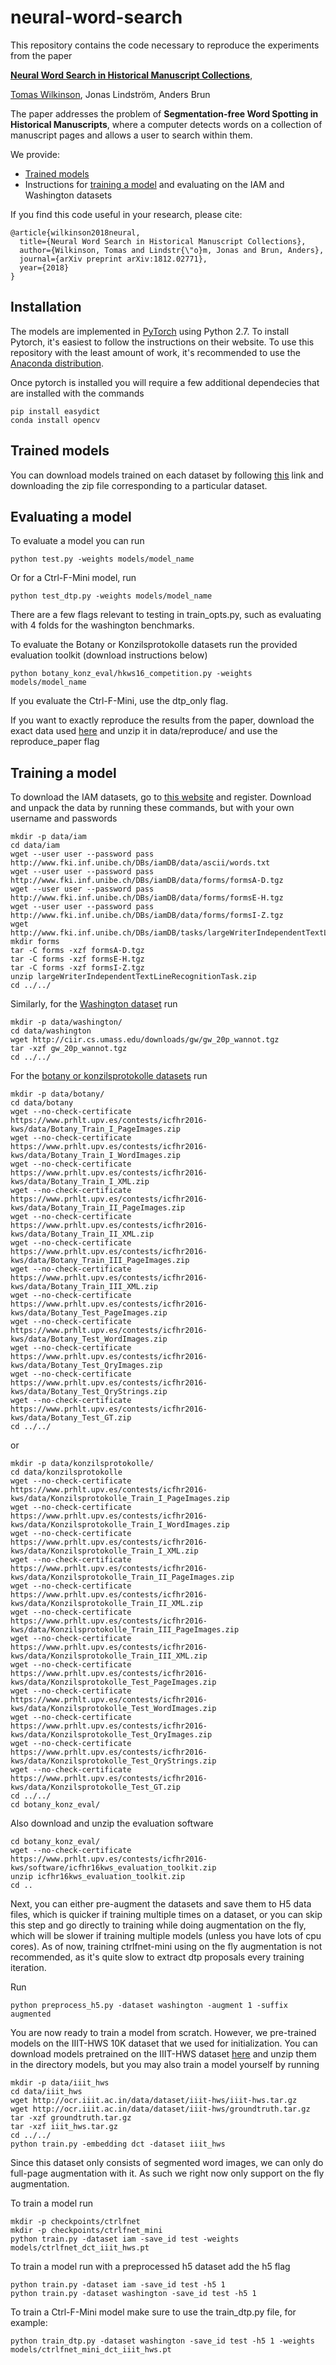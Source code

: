 # neural-word-search

This repository contains the code necessary to reproduce the experiments from the paper 

**[Neural Word Search in Historical Manuscript Collections](https://arxiv.org/abs/1812.02771)**,

[Tomas Wilkinson](http://user.it.uu.se/~tomwi522/),
Jonas Lindström\,
Anders Brun

The paper addresses the problem of **Segmentation-free Word Spotting in Historical Manuscripts**, where a computer detects words on a collection of manuscript pages and allows a user to search within them. 

We provide:

- [Trained models](#trained-models) 
- Instructions for [training a model](#training-a-model) and evaluating on the IAM and Washington datasets

If you find this code useful in your research, please cite:

```
@article{wilkinson2018neural,
  title={Neural Word Search in Historical Manuscript Collections},
  author={Wilkinson, Tomas and Lindstr{\"o}m, Jonas and Brun, Anders},
  journal={arXiv preprint arXiv:1812.02771},
  year={2018}
}
```

## Installation
The models are implemented in [PyTorch](https://pytorch.org/) using Python 2.7. To install Pytorch, it's easiest to follow the instructions on their website. To use this repository with the least amount of work, it's recommended to use the [Anaconda distribution](https://www.anaconda.com/download/).

Once pytorch is installed you will require a few additional dependecies that are installed with the commands 

```
pip install easydict 
conda install opencv
```

## Trained models
You can download models trained on each dataset by following [this](https://uppsala.box.com/s/jkdy015j18ke41ed9501kgr2j4zfc7t1) link and downloading the zip file corresponding to a particular dataset. 

## Evaluating a model

To evaluate a model you can run
```
python test.py -weights models/model_name 
```

Or for a Ctrl-F-Mini model, run
```
python test_dtp.py -weights models/model_name 
```

There are a few flags relevant to testing in train_opts.py, such as evaluating with 4 folds for the washington benchmarks.

To evaluate the Botany or Konzilsprotokolle datasets run the provided evaluation toolkit (download instructions below)

```
python botany_konz_eval/hkws16_competition.py -weights models/model_name 
```
If you evaluate the Ctrl-F-Mini, use the dtp_only flag. 

If you want to exactly reproduce the results from the paper, download the exact data used [here](https://uppsala.box.com/s/jkdy015j18ke41ed9501kgr2j4zfc7t1) and unzip it in data/reproduce/ and use the reproduce_paper flag 

## Training a model

To download the IAM datasets, go to [this website](http://www.fki.inf.unibe.ch/databases/iam-handwriting-database) and register. Download and unpack the data by running these commands, but with your own username and passwords

```
mkdir -p data/iam
cd data/iam
wget --user user --password pass http://www.fki.inf.unibe.ch/DBs/iamDB/data/ascii/words.txt
wget --user user --password pass http://www.fki.inf.unibe.ch/DBs/iamDB/data/forms/formsA-D.tgz
wget --user user --password pass http://www.fki.inf.unibe.ch/DBs/iamDB/data/forms/formsE-H.tgz
wget --user user --password pass http://www.fki.inf.unibe.ch/DBs/iamDB/data/forms/formsI-Z.tgz
wget http://www.fki.inf.unibe.ch/DBs/iamDB/tasks/largeWriterIndependentTextLineRecognitionTask.zip
mkdir forms
tar -C forms -xzf formsA-D.tgz
tar -C forms -xzf formsE-H.tgz
tar -C forms -xzf formsI-Z.tgz
unzip largeWriterIndependentTextLineRecognitionTask.zip
cd ../../
```

Similarly, for the [Washington dataset](http://ciir.cs.umass.edu/downloads/gw/gw_20p_wannot.tgz) run

```
mkdir -p data/washington/
cd data/washington
wget http://ciir.cs.umass.edu/downloads/gw/gw_20p_wannot.tgz
tar -xzf gw_20p_wannot.tgz
cd ../../
```

For the [botany or konzilsprotokolle datasets](https://www.prhlt.upv.es/contests/icfhr2016-kws/data.html) run

```
mkdir -p data/botany/
cd data/botany
wget --no-check-certificate https://www.prhlt.upv.es/contests/icfhr2016-kws/data/Botany_Train_I_PageImages.zip
wget --no-check-certificate https://www.prhlt.upv.es/contests/icfhr2016-kws/data/Botany_Train_I_WordImages.zip
wget --no-check-certificate https://www.prhlt.upv.es/contests/icfhr2016-kws/data/Botany_Train_I_XML.zip
wget --no-check-certificate https://www.prhlt.upv.es/contests/icfhr2016-kws/data/Botany_Train_II_PageImages.zip
wget --no-check-certificate https://www.prhlt.upv.es/contests/icfhr2016-kws/data/Botany_Train_II_XML.zip
wget --no-check-certificate https://www.prhlt.upv.es/contests/icfhr2016-kws/data/Botany_Train_III_PageImages.zip
wget --no-check-certificate https://www.prhlt.upv.es/contests/icfhr2016-kws/data/Botany_Train_III_XML.zip
wget --no-check-certificate https://www.prhlt.upv.es/contests/icfhr2016-kws/data/Botany_Test_PageImages.zip
wget --no-check-certificate https://www.prhlt.upv.es/contests/icfhr2016-kws/data/Botany_Test_WordImages.zip
wget --no-check-certificate https://www.prhlt.upv.es/contests/icfhr2016-kws/data/Botany_Test_QryImages.zip
wget --no-check-certificate https://www.prhlt.upv.es/contests/icfhr2016-kws/data/Botany_Test_QryStrings.zip
wget --no-check-certificate https://www.prhlt.upv.es/contests/icfhr2016-kws/data/Botany_Test_GT.zip
cd ../../

```
or
```
mkdir -p data/konzilsprotokolle/
cd data/konzilsprotokolle
wget --no-check-certificate https://www.prhlt.upv.es/contests/icfhr2016-kws/data/Konzilsprotokolle_Train_I_PageImages.zip
wget --no-check-certificate https://www.prhlt.upv.es/contests/icfhr2016-kws/data/Konzilsprotokolle_Train_I_WordImages.zip
wget --no-check-certificate https://www.prhlt.upv.es/contests/icfhr2016-kws/data/Konzilsprotokolle_Train_I_XML.zip
wget --no-check-certificate https://www.prhlt.upv.es/contests/icfhr2016-kws/data/Konzilsprotokolle_Train_II_PageImages.zip
wget --no-check-certificate https://www.prhlt.upv.es/contests/icfhr2016-kws/data/Konzilsprotokolle_Train_II_XML.zip
wget --no-check-certificate https://www.prhlt.upv.es/contests/icfhr2016-kws/data/Konzilsprotokolle_Train_III_PageImages.zip
wget --no-check-certificate https://www.prhlt.upv.es/contests/icfhr2016-kws/data/Konzilsprotokolle_Train_III_XML.zip
wget --no-check-certificate https://www.prhlt.upv.es/contests/icfhr2016-kws/data/Konzilsprotokolle_Test_PageImages.zip
wget --no-check-certificate https://www.prhlt.upv.es/contests/icfhr2016-kws/data/Konzilsprotokolle_Test_WordImages.zip
wget --no-check-certificate https://www.prhlt.upv.es/contests/icfhr2016-kws/data/Konzilsprotokolle_Test_QryImages.zip
wget --no-check-certificate https://www.prhlt.upv.es/contests/icfhr2016-kws/data/Konzilsprotokolle_Test_QryStrings.zip
wget --no-check-certificate https://www.prhlt.upv.es/contests/icfhr2016-kws/data/Konzilsprotokolle_Test_GT.zip
cd ../../
cd botany_konz_eval/
```

Also download and unzip the evaluation software
```
cd botany_konz_eval/
wget --no-check-certificate https://www.prhlt.upv.es/contests/icfhr2016-kws/software/icfhr16kws_evaluation_toolkit.zip
unzip icfhr16kws_evaluation_toolkit.zip
cd ..
```

Next, you can either pre-augment the datasets and save them to H5 data files, which is quicker if training multiple times on a dataset, or you can skip this step and go directly to training while doing augmentation on the fly, which will be slower if training multiple models (unless you have lots of cpu cores). As of now, training ctrlfnet-mini using on the fly augmentation is not recommended, as it's quite slow to extract dtp proposals every training iteration.

Run 

```
python preprocess_h5.py -dataset washington -augment 1 -suffix augmented
```

You are now ready to train a model from scratch. However, we pre-trained models on the IIIT-HWS 10K dataset that we used for initialization. You can download models pretrained on the IIIT-HWS dataset [here](https://uppsala.box.com/s/rx5fm0s7m5q5lpk9wgkvirjc17xkjhgs) and unzip them in the directory models, but you may also train a model yourself by running 

```
mkdir -p data/iiit_hws
cd data/iiit_hws
wget http://ocr.iiit.ac.in/data/dataset/iiit-hws/iiit-hws.tar.gz
wget http://ocr.iiit.ac.in/data/dataset/iiit-hws/groundtruth.tar.gz
tar -xzf groundtruth.tar.gz
tar -xzf iiit_hws.tar.gz
cd ../../
python train.py -embedding dct -dataset iiit_hws 
```

Since this dataset only consists of segmented word images, we can only do full-page augmentation with it. As such we right now only support on the fly augmentation.

To train a model run 
```
mkdir -p checkpoints/ctrlfnet
mkdir -p checkpoints/ctrlfnet_mini
python train.py -dataset iam -save_id test -weights models/ctrlfnet_dct_iiit_hws.pt
```

To train a model run with a preprocessed h5 dataset add the h5 flag 
```
python train.py -dataset iam -save_id test -h5 1
python train.py -dataset washington -save_id test -h5 1
```

To train a Ctrl-F-Mini model make sure to use the train_dtp.py  file, for example:
```
python train_dtp.py -dataset washington -save_id test -h5 1 -weights models/ctrlfnet_mini_dct_iiit_hws.pt
```
